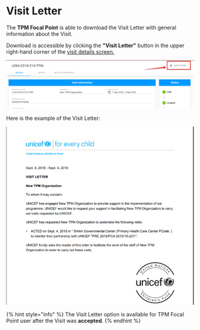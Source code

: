 # Visit Letter

The **TPM Focal Point** is able to download the Visit Letter with general information about the Visit. 

Download is accessible  by clicking the **"Visit Letter"** button in the upper right-hand corner of the [visit details screen.](./)

![Visit Letter button](../../../.gitbook/assets/104.png)

Here is the example of the Visit Letter:

![Visit Letter](../../../.gitbook/assets/103.png)

{% hint style="info" %}
The Visit Letter option is available for TPM Focal Point user after the Visit was **accepted**. 
{% endhint %}



